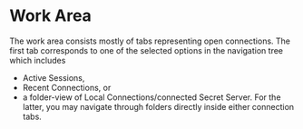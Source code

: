 [title]: # (Work Area)
[tags]: # (ui, work area)
[priority]: # (205)
# Work Area

The work area consists mostly of tabs representing open connections. The first tab corresponds to one of the selected options in the navigation tree which includes

* Active Sessions,
* Recent Connections, or
* a folder-view of Local Connections/connected Secret Server. For the latter, you may navigate through folders directly inside either connection tabs.